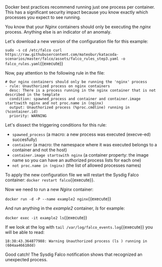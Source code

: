 Docker best practices recommend running just one process per container. This has a significant security impact because you know exactly which processes you expect to see running.

You know that your *Nginx* containers should only be executing the *nginx* process. Anything else is an indicator of an anomaly.

Let's download a new version of the configuration file for this example:

`
sudo -s
cd /etc/falco
curl https://raw.githubusercontent.com/mateobur/katacoda-scenarios/master/falco/assets/falco_rules_step3.yaml -o falco_rules.yaml
`{{execute}}

Now, pay attention to the following rule in the file:

   ```
   # Our nginx containers should only be running the 'nginx' process
   - rule: Unauthorized process on nginx containers
     desc: There is a process running in the nginx container that is not described in the template
     condition: spawned_process and container and container.image startswith nginx and not proc.name in (nginx)
     output: Unauthorized process (%proc.cmdline) running in (%container.id)
     priority: WARNING
   ```

Let's dissect the triggering conditions for this rule:
 - `spawned_process` (a macro: a new process was executed (execve-ed) succesfully)
 - `container` (a macro: the namespace where it was executed belongs to a container and not the host)
 - `container.image startswith nginx` (a container property: the image name so you can have an authorized process lists for each one)
 - `not proc.name in (nginx)` (the list of allowed processes names)

To apply the new configuration file we will restart the Sysdig Falco container: `docker restart falco`{{execute}}.

Now we need to run a new *Nginx* container:

`docker run -d -P --name example2 nginx`{{execute}}

And run anything in the *example2* container, *ls* for example:

`docker exec -it example2 ls`{{execute}}

If we look at the log with `tail /var/log/falco_events.log`{{execute}} you will be able to read:

   ```
   18:38:43.364877988: Warning Unauthorized process (ls ) running in (604aa46610dd)
   ```

Good catch! The Sysdig Falco notification shows that recognized an unexpected process.
